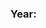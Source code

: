 <webui-grid  theme="info" columns="auto max-content">
    <h3>Year: <strong class="ml-1" data-subscribe="page-mock-report-current.year:text"></strong></h3>
    <webui-pagination class="my-a" data-subscribe="mock-data-index:setValue|mock-report:setData" data-current="page-mock-report-current" loop max-pages="3"></webui-pagination>
</webui-grid>
<webui-table theme="tertiary" columns="Id|_rowId;:Name|name;:Usage Percentage:|usage_percentage;Custom;:Action:" data-subscribe="page-mock-report-current.languages:setData" sortable="_rowId;name;usage_percentage" bordered class="my-3" current-sort="usage_percentage" current-sort-dir="desc" column-formats="action:html;custom:html">
    <template slot="column" name="action">
        <webui-condition data-subscribe="page-tr-{_ROWID}.custom">
            <template><webui-button theme="danger" data-trigger="page-tr-{_ROWID}.custom" data-value="" start-icon="ban"></webui-button></template>
        </webui-condition>
        <webui-condition data-subscribe="page-tr-{_ROWID}.custom" data-unequals="music" data-ignore-case>
            <template><webui-button theme="warning" data-trigger="page-tr-{_ROWID}.custom" data-value="Music" start-icon="music"></webui-button></template>
        </webui-condition>
        <webui-condition data-subscribe="page-tr-{_ROWID}.custom" data-equals="Music">
            <template><webui-button theme="primary" data-trigger="page-tr-{_ROWID}.custom" data-value="--Music--" start-icon="music"></webui-button></template>
        </webui-condition>
        <webui-condition data-subscribe="page-tr-{_ROWID}.custom" data-contains="music">
            <template><webui-button theme="success" data-trigger="page-tr-{_ROWID}.custom" data-value="Music" start-icon="music"></webui-button></template>
        </webui-condition>
    </template>
    <template slot="column" name="custom">
        <webui-input-text theme="info" placeholder="Type music" data-trigger="page-tr-{_ROWID}.custom" data-subscribe="page-tr-{_ROWID}.custom:value"></webui-inpu-text>
    </template>
</webui-table>
